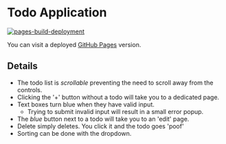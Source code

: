 
# Todo Application

[![pages-build-deployment](https://github.com/brandonbeckwith-ccm/vue-crud-practice/actions/workflows/pages/pages-build-deployment/badge.svg?branch=gh-pages)](https://github.com/brandonbeckwith-ccm/vue-crud-practice/actions/workflows/pages/pages-build-deployment)

You can visit a deployed [GitHub Pages](https://brandonbeckwith-ccm.github.io/vue-crud-practice/) version.

## Details

- The todo list is *scrollable* preventing the need to scroll away from the controls.
- Clicking the '+' button without a todo will take you to a dedicated page.
- Text boxes turn blue when they have valid input. 
   - Trying to submit invalid input will result in a small error popup.
- The *blue* button next to a todo will take you to an 'edit' page.
- Delete simply deletes. You click it and the todo goes 'poof'
- Sorting can be done with the dropdown.